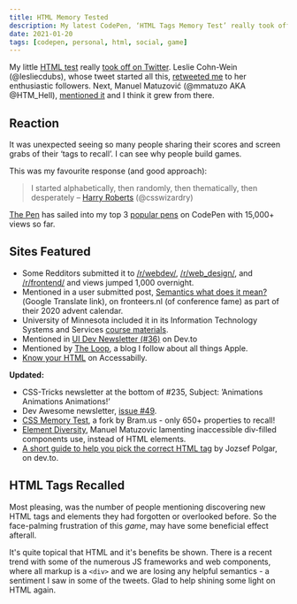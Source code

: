 ```yaml
---
title: HTML Memory Tested
description: My latest CodePen, ‘HTML Tags Memory Test’ really took off on Twitter. Taking a look at the reaction and some of the sites that featured it.
date: 2021-01-20
tags: [codepen, personal, html, social, game]
---
```


My little [HTML test](/blog/html-elements-test/) really [took off on Twitter](https://twitter.com/search?q=%22html%20tags%20memory%20test%22). Leslie Cohn-Wein (@lesliecdubs), whose tweet started all this, [retweeted me](https://twitter.com/lesliecdubs/status/1339714662083006464?s=20) to her enthusiastic followers. Next, Manuel Matuzović (@mmatuzo AKA @HTM_Hell), [mentioned it](https://twitter.com/mmatuzo/status/1339907494030811136) and I think it grew from there.

## Reaction

It was unexpected seeing so many people sharing their scores and screen grabs of their ‘tags to recall’. I can see why people build games.

This was my favourite response (and good approach):

> I started alphabetically, then randomly, then thematically, then desperately – [Harry Roberts](https://twitter.com/csswizardry/status/1343194316483801088?s=20) (@csswizardry)

[The Pen](https://codepen.io/plfstr/details/zYqQeRw) has sailed into my top 3 [popular pens](https://codepen.io/plfstr/popular/) on CodePen with 15,000+ views so far.

## Sites Featured

+ Some Redditors submitted it to [/r/webdev/](https://www.reddit.com/r/webdev/comments/kv44wj/html_tags_memory_test_how_many_html_tags_can_you/), [/r/web_design/](https://www.reddit.com/r/web_design/comments/kv44q6/html_tags_memory_test_how_many_html_tags_can_you/), and [/r/frontend/](https://www.reddit.com/r/Frontend/comments/kv44oc/html_tags_memory_test_how_many_html_tags_can_you/) and views jumped 1,000 overnight.
+ Mentioned in a user submitted post, [Semantics what does it mean?](https://translate.google.com/translate?sl=auto&tl=en&u=https://fronteers.nl/blog/2020/12/semantiek-wat-betekent-het)(Google Translate link), on fronteers.nl (of conference fame) as part of their 2020 advent calendar.
+ University of Minnesota included it in its Information Technology Systems and Services [course materials](https://www.d.umn.edu/itss/training/online/webdesign/html.html).
+ Mentioned in [UI Dev Newsletter (#36)](https://dev.to/starbist/ui-dev-newsletter-36-4bgd) on Dev.to
+ Mentioned by [The Loop](https://www.loopinsight.com/2020/12/23/html-tags-memory-test/), a blog I follow about all things Apple.
+ [Know your HTML](https://accessabilly.com/notes/know-your-html/) on Accessabilly.

**Updated:** 
+ CSS-Tricks newsletter at the bottom of #235, Subject: ’Animations Animations Animations!’
+ Dev Awesome newsletter, [issue #49](https://devawesome.io/archive/49).
+ [CSS Memory Test](https://www.bram.us/2021/01/21/css-properties-memory-test/), a fork by Bram\.us - only 650+ properties to recall!
+ [Element Diversity](https://www.matuzo.at/blog/element-diversity/), Manuel Matuzovic lamenting inaccessible div-filled components use, instead of HTML elements.
+ [A short guide to help you pick the correct HTML tag](https://dev.to/polgarj/a-short-guide-to-help-you-pick-the-correct-html-tag-56l9) by Jozsef Polgar, on dev\.to.

## HTML Tags Recalled

Most pleasing, was the number of people mentioning discovering new HTML tags and elements they had forgotten or overlooked before. So the face-palming frustration of this _game_, may have some beneficial effect afterall.

It's quite topical that HTML and it's benefits be shown. There is a recent trend with some of the numerous JS frameworks and web components, where all markup is a `<div>` and we are losing any helpful semantics - a sentiment I saw in some of the tweets. Glad to help shining some light on HTML again.